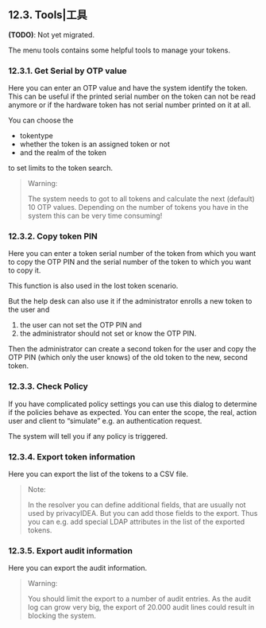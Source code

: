 ## 12.3. Tools|工具

**(TODO)**: Not yet migrated.

The menu tools contains some helpful tools to manage your tokens.

### 12.3.1. Get Serial by OTP value

Here you can enter an OTP value and have the system identify the token. This can be useful if the printed serial number on the token can not be read anymore or if the hardware token has not serial number printed on it at all.

You can choose the

* tokentype
* whether the token is an assigned token or not
* and the realm of the token

to set limits to the token search.

> Warning:
> 
> The system needs to got to all tokens and calculate the next (default) 10 OTP values. Depending on the number of tokens you have in the system this can be very time consuming!

### 12.3.2. Copy token PIN

Here you can enter a token serial number of the token from which you want to copy the OTP PIN and the serial number of the token to which you want to copy it.

This function is also used in the lost token scenario.

But the help desk can also use it if the administrator enrolls a new token to the user and

1. the user can not set the OTP PIN and
2. the administrator should not set or know the OTP PIN.

Then the administrator can create a second token for the user and copy the OTP PIN (which only the user knows) of the old token to the new, second token.

### 12.3.3. Check Policy

If you have complicated policy settings you can use this dialog to determine if the policies behave as expected. You can enter the scope, the real, action user and client to “simulate” e.g. an authentication request.

The system will tell you if any policy is triggered.

### 12.3.4. Export token information

Here you can export the list of the tokens to a CSV file.

> Note:
> 
> In the resolver you can define additional fields, that are usually not used by privacyIDEA. But you can add those fields to the export. Thus you can e.g. add special LDAP attributes in the list of the exported tokens.

### 12.3.5. Export audit information

Here you can export the audit information.

> Warning:
> 
> You should limit the export to a number of audit entries. As the audit log can grow very big, the export of 20.000 audit lines could result in blocking the system.